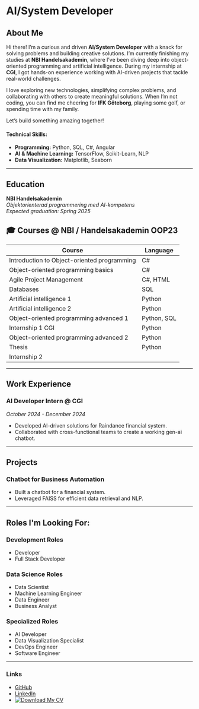 # AI/System Developer

## About Me

Hi there! I’m a curious and driven **AI/System Developer** with a knack for solving problems and building creative solutions. I’m currently finishing my studies at **NBI Handelsakademin**, where I’ve been diving deep into object-oriented programming and artificial intelligence. During my internship at **CGI**, I got hands-on experience working with AI-driven projects that tackle real-world challenges.

I love exploring new technologies, simplifying complex problems, and collaborating with others to create meaningful solutions. When I’m not coding, you can find me cheering for **IFK Göteborg**, playing some golf, or spending time with my family.

Let’s build something amazing together!



#### Technical Skills:
- **Programming:** Python, SQL, C#, Angular
- **AI & Machine Learning:** TensorFlow, Scikit-Learn, NLP
- **Data Visualization:** Matplotlib, Seaborn

---

## Education
**NBI Handelsakademin**  
*Objektorienterad programmering med AI-kompetens*  
_Expected graduation: Spring 2025_

## 🎓 Courses @ NBI / Handelsakademin OOP23

| Course                                      | Language                  |
|---------------------------------------------|---------------------------|
| Introduction to Object-oriented programming | C#                        |
| Object-oriented programming basics          | C#                        |
| Agile Project Management                    | C#, HTML                  |
| Databases                                   | SQL                       |
| Artificial intelligence 1                   | Python                    |
| Artificial intelligence 2                   | Python                    |
| Object-oriented programming advanced 1      | Python, SQL               |
| Internship 1 CGI                            | Python                    |
| Object-oriented programming advanced 2      | Python                    |
| Thesis                                      | Python                    |
| Internship 2                                |                           |

---

## Work Experience
### AI Developer Intern @ CGI  
_October 2024 - December 2024_  
- Developed AI-driven solutions for Raindance financial system.
- Collaborated with cross-functional teams to create a working gen-ai chatbot.

---

## Projects
### Chatbot for Business Automation
- Built a chatbot for a financial system.
- Leveraged FAISS for efficient data retrieval and NLP.

---

## Roles I'm Looking For:

### Development Roles
- Developer
- Full Stack Developer

### Data Science Roles
- Data Scientist
- Machine Learning Engineer
- Data Engineer
- Business Analyst

### Specialized Roles
- AI Developer
- Data Visualization Specialist
- DevOps Engineer
- Software Engineer

---


### Links
- [GitHub](https://github.com/Utjiman)
- [LinkedIn](https://www.linkedin.com/in/richard-bod%C3%A9n-585a84130/)
- [![Download My CV](https://img.shields.io/badge/CV-Download-blue)](https://utjiman.github.io/Utjiman_portfolio/Assets/Richard_Boden_CV.pdf)


